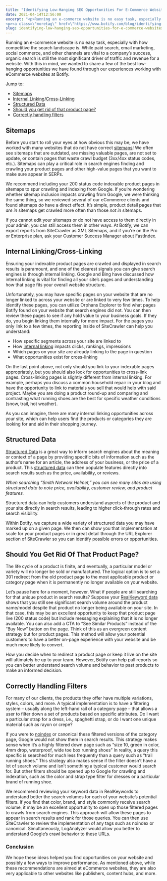 ```yaml
---
title: "Identifying Low-Hanging SEO Opportunities For E-Commerce Websites"
date: 2021-04-14T12:56:00
excerpt: "<p>Running an e-commerce website is no easy task, especially with how competitive the search landscape is. While paid search, email marketing, social commerce, and other channels are vital to a company’s success, organic search is still the most significant driver of traffic and revenue for a website. With this in mind, we wanted to share&hellip; </p>
<p><a class=\"moretag\" href=\"https://www.botify.com/blog/identifying-low-hanging-seo-opportunities-for-e-commerce-websites\">Read the full article</a></p>"
slug: identifying-low-hanging-seo-opportunities-for-e-commerce-websites
---
```



<p>Running an e-commerce website is no easy task, especially with how competitive the search landscape is. While paid search, email marketing, social commerce, and other channels are vital to a company’s success, organic search is still the most significant driver of traffic and revenue for a website. With this in mind, we wanted to share a few of the best low-hanging opportunities we have found through our experiences working with eCommerce websites at Botify.</p>



<p>Jump to:</p>



<ul>
<li><a href="#Sitemaps">Sitemaps</a></li>



<li><a href="#internal-linking-cross-linking">Internal Linking/Cross-Linking</a></li>



<li><a href="#structured-data">Structured Data</a></li>



<li><a href="#should-you-get-rid-of-that-product-page">Should you get rid of that product page?</a></li>



<li><a href="#correctly-handling-filters">Correctly handling filters</a></li>
</ul>



<h2 class="wp-block-heading" id="sitemaps"><strong>Sitemaps</strong></h2>



<p>Before you start to roll your eyes at how obvious this may be, we have worked with many websites that do not have correct <a href="https://www.botify.com/blog/the-5-biggest-xml-sitemap-mistakes-to-avoid-and-boost-your-seo">sitemaps</a>! We often see sitemaps that are outdated, are missing valuable pages, are not set to update, or contain pages that waste crawl budget (3xx/4xx status codes, etc.). Sitemaps can play a critical role in search engines finding and crawling your product pages and other high-value pages that you want to make sure appear in SERPs.&nbsp;</p>



<p>We recommend including your 200 status code indexable product pages in sitemaps to spur crawling and indexing from Google. If you’re wondering whether sitemap inclusion impacts crawling from Google, we were thinking the same thing, so we reviewed several of our eCommerce clients and found sitemaps <em>do</em> have a direct effect. It&#8217;s simple, product detail pages that <em>are in</em> sitemaps get crawled more often than those <em>not in</em> sitemaps.</p>



<p>If you cannot edit your sitemaps or do not have access to them directly in your admin, you can still access them in other ways. At Botify, we can export reports from SiteCrawler as XML Sitemaps, and if you’re on the Pro or Enterprise plan, ask your Customer Success Manager about FastIndex.</p>



<h2 class="wp-block-heading" id="internal-linking-cross-linking"><strong>Internal Linking/Cross-Linking</strong></h2>



<p>Ensuring your indexable product pages are crawled and displayed in search results is paramount, and one of the clearest signals you can give search engines is through internal linking. Google and Bing have discussed how internal linking is vital for finding all your site’s pages and understanding how that page fits your overall website structure.</p>



<p>Unfortunately, you may have specific pages on your website that are no longer linked to across your website or are linked to very few times. To help identify these pages, you can utilize Orphans Explorer to find what pages Botify found on your website that search engines did not. You can then review these pages to see if any hold value to your business goals. If they do, you begin linking them internally for more impact. For the pages you only link to a few times, the reporting inside of SiteCrawler can help you understand:</p>



<ul>
<li>How specific segments across your site are linked to</li>



<li>How <a href="https://www.botify.com/resource/on-demand/internal-linking-strategies-that-boost-seo-performance">internal linking</a> impacts clicks, rankings, impressions</li>



<li>Which pages on your site are already linking to the page in question&nbsp;</li>



<li>What opportunities exist for cross-linking&nbsp;</li>
</ul>



<p>On the last point above, not only should you link to your indexable pages appropriately, but you should also look for opportunities to cross-link pages. Cross-linking pages is slightly different from internal linking. For example, perhaps you discuss a common household repair in your blog and have the opportunity to link to materials you sell that would help with said project. Maybe you are doing a product round-up and comparing and contrasting what running shoes are the best for specific weather conditions (snow, trail, hot weather).</p>



<p>As you can imagine, there are many internal linking opportunities across your site, which can help users find the products or categories they are looking for and aid in their shopping journey.</p>



<h2 class="wp-block-heading" id="structured-data"><strong>Structured Data</strong></h2>



<p><a href="https://developers.google.com/search/docs/guides/intro-structured-data">Structured Data</a> is a great way to inform search engines about the meaning or context of a page by providing specific bits of information such as the author’s name for an article, the address of your business, or the price of a product. This <a href="https://www.botify.com/learn/guides/structured-data-basics-using-schema-org-to-help-search-engines-understand-your-content" data-internallinksmanager029f6b8e52c="3" title="structured data" target="_blank" rel="noopener">structured data</a> can then populate features directly into search results such as the price, availability, or reviews.</p>



<p><em>When searching “Smith Network Helmet,” you can see many sites are using structured data to note price, availability, customer review, and product features.</em></p>



<p>Structured data can help customers understand aspects of the product and your site directly in search results, leading to higher click-through rates and search visibility.</p>



<p>Within Botify, we capture a wide variety of structured data you may have marked up on a given page. We then can show you that implementation at scale for your product pages or in great detail through the URL Explorer section of SiteCrawler so you can identify possible errors or opportunities.</p>



<h2 class="wp-block-heading" id="should-you-get-rid-of-that-product-page"><strong>Should You Get Rid Of That Product Page?</strong></h2>



<p>The life cycle of a product is finite, and eventually, a particular model or variety will no longer be sold or manufactured. The logical option is to set a 301 redirect from the old product page to the most applicable product or category page when it is permanently no longer available on your website.</p>



<p>Let’s pause here for a moment, however. What if people are still searching for that unique product in search results? Suppose your <a href="https://www.botify.com/platform/botify-analytics/realkeywords">RealKeyword data</a> shows that you still see significant search volume around the product name/model despite that product no longer being available on your site. In that case, this may be an excellent opportunity to keep that product page live (200 status code) but include messaging explaining that it is no longer available. You can also add a CTA to “See Similar Products” instead of the “Buy Now” button on the page. Think of this as an evergreen content strategy but for product pages. This method will allow your potential customers to have a better on-page experience with your website and be much more likely to convert.&nbsp;</p>



<p>How you decide when to redirect a product page or keep it live on the site will ultimately be up to your team. However, Botify can help pull reports so you can better understand search volume and behavior to past products to make an informed decision.&nbsp;</p>



<h2 class="wp-block-heading" id="correctly-handling-filters"><strong>Correctly Handling Filters</strong></h2>



<p>For many of our clients, the products they offer have multiple variations, styles, colors, and more. A typical implementation is to have a filtering system &#8211; usually along the left-hand rail of a category page &#8211; that allows a user to filter down a set of products based on specific attributes. Do I want a particular strap for a dress, i.e., spaghetti strap, or do I want one unique material such as rayon or crepe?</p>



<p>If you were to <a href="https://www.botify.com/learn/basics/noindex" data-internallinksmanager029f6b8e52c="7" title="noindex" target="_blank" rel="noopener">noindex</a> or canonical these filtered versions of the category page, Google would not show them in search results. This strategy makes sense when it&#8217;s a highly filtered down page such as “size 10, green in color, 4mm drop, waterproof, wide toe box running shoes” In reality, a query this specific is searched for much less frequently than a query such as “trail running shoes.” This strategy also makes sense if the filter doesn’t have a lot of search volume and isn’t something a typical customer would search for. But other filters should be opened up to Google for crawling and indexation, such as the color and strap type filter for dresses or a particular brand of running shoe.</p>



<p>We recommend reviewing your keyword data in RealKeywords to understand better the search volumes for each of your website’s potential filters. If you find that color, brand, and style commonly receive search volume, it may be an excellent opportunity to open up those filtered pages to crawls from search engines. This approach will allow these pages to appear in search results and rank for those queries. You can then use SiteCrawler to review the implementation of any tags such as noindex or canonical. Simultaneously, LogAnalyzer would allow you better to understand Google’s crawl behavior to these URLs.</p>



<h3 class="wp-block-heading" id="h-conclusion"><strong>Conclusion</strong></h3>



<p>We hope these ideas helped you find opportunities on your website and possibly a few ways to improve performance. As mentioned above, while these recommendations are aimed at eCommerce websites, they are also very applicable to other websites like publishers, content hubs, and more.</p>
